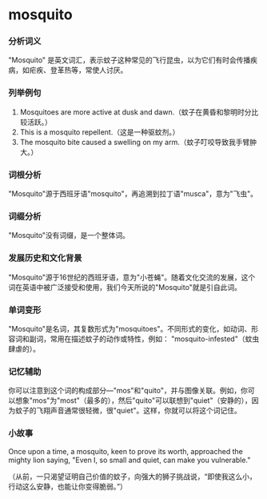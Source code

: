 # mosquito

### 分析词义

  

"Mosquito" 是英文词汇，表示蚊子这种常见的飞行昆虫，以为它们有时会传播疾病，如疟疾、登革热等，常使人讨厌。

  

### 列举例句

  

1.  Mosquitoes are more active at dusk and dawn.（蚊子在黄昏和黎明时分比较活跃。）
2.  This is a mosquito repellent.（这是一种驱蚊剂。）
3.  The mosquito bite caused a swelling on my arm.（蚊子叮咬导致我手臂肿大。）

  

### 词根分析

  

"Mosquito"源于西班牙语"mosquito"，再追溯到拉丁语"musca"，意为"飞虫"。

  

### 词缀分析

  

"Mosquito"没有词缀，是一个整体词。

  

### 发展历史和文化背景

  

"Mosquito"源于16世纪的西班牙语，意为"小苍蝇"。随着文化交流的发展，这个词在英语中被广泛接受和使用，我们今天所说的"Mosquito"就是引自此词。

  

### 单词变形

  

"Mosquito"是名词，其复数形式为"mosquitoes"。不同形式的变化，如动词、形容词和副词，常用在描述蚊子的动作或特性，例如： "mosquito-infested"（蚊虫肆虐的）。

  

### 记忆辅助

  

你可以注意到这个词的构成部分—"mos"和"quito"，并与图像关联。例如，你可以想象"mos"为"most"（最多的），然后"quito"可以联想到"quiet"（安静的），因为蚊子的飞翔声音通常很轻微，很"quiet"。这样，你就可以将这个词记住。

  

### 小故事

  

Once upon a time, a mosquito, keen to prove its worth, approached the mighty lion saying, "Even I, so small and quiet, can make you vulnerable."

  

（从前，一只渴望证明自己价值的蚊子，向强大的狮子挑战说，“即使我这么小，行动这么安静，也能让你变得脆弱。”）
